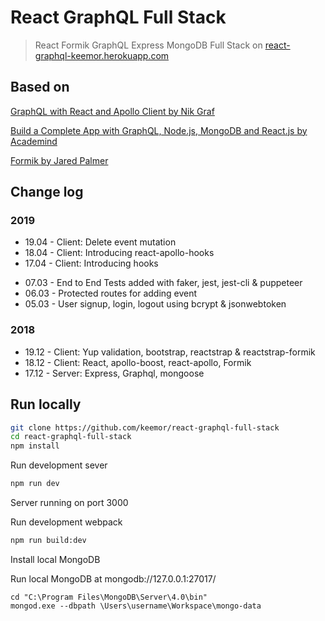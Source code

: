 # React GraphQL Full Stack

> React Formik GraphQL Express MongoDB Full Stack on [react-graphql-keemor.herokuapp.com](https://react-graphql-keemor.herokuapp.com/)

## Based on

[GraphQL with React and Apollo Client by Nik Graf](https://egghead.io/lessons/react-course-introduction-graphql-with-react-and-apollo-client)

[Build a Complete App with GraphQL, Node.js, MongoDB and React.js by Academind](https://www.youtube.com/watch?v=7giZGFDGnkc&list=PL55RiY5tL51rG1x02Yyj93iypUuHYXcB_)

[Formik by Jared Palmer](https://jaredpalmer.com/formik/docs/overview)

## Change log

### 2019

-   19.04 - Client: Delete event mutation
-   18.04 - Client: Introducing react-apollo-hooks
-   17.04 - Client: Introducing hooks

*   07.03 - End to End Tests added with faker, jest, jest-cli & puppeteer
*   06.03 - Protected routes for adding event
*   05.03 - User signup, login, logout using bcrypt & jsonwebtoken

### 2018

-   19.12 - Client: Yup validation, bootstrap, reactstrap & reactstrap-formik
-   18.12 - Client: React, apollo-boost, react-apollo, Formik
-   17.12 - Server: Express, Graphql, mongoose

## Run locally

```sh
git clone https://github.com/keemor/react-graphql-full-stack
cd react-graphql-full-stack
npm install
```

Run development sever

```sh
npm run dev
```

Server running on port 3000

Run development webpack

```sh
npm run build:dev
```

Install local MongoDB

Run local MongoDB at mongodb://127.0.0.1:27017/

```
cd "C:\Program Files\MongoDB\Server\4.0\bin"
mongod.exe --dbpath \Users\username\Workspace\mongo-data
```

